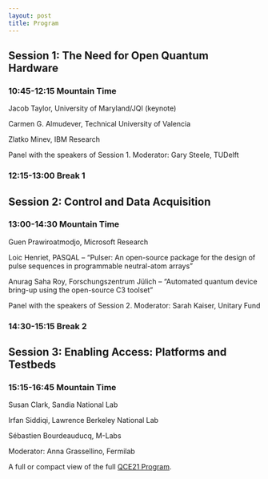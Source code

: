 ```yaml
---
layout: post
title: Program
---
```



## Session 1:  The Need for Open Quantum Hardware
### 10:45-12:15 Mountain Time
Jacob Taylor, University of Maryland/JQI (keynote)

Carmen G. Almudever, Technical University of Valencia

Zlatko Minev, IBM Research

Panel with the speakers of Session 1. Moderator: Gary Steele, TUDelft

### 12:15-13:00 Break 1

## Session 2: Control and Data Acquisition
### 13:00-14:30 Mountain Time
Guen Prawiroatmodjo, Microsoft Research

Loic Henriet, PASQAL – “Pulser: An open-source package for the design of pulse sequences in programmable neutral-atom arrays”

Anurag Saha Roy, Forschungszentrum Jülich – “Automated quantum device bring-up using the open-source C3 toolset”

Panel with the speakers of Session 2. Moderator: Sarah Kaiser, Unitary Fund

### 14:30-15:15 Break 2

## Session 3: Enabling Access: Platforms and Testbeds
### 15:15-16:45 Mountain Time

Susan Clark, Sandia National Lab

Irfan Siddiqi, Lawrence Berkeley National Lab

Sébastien Bourdeauducq, M-Labs 

Moderator: Anna Grassellino, Fermilab


A full or compact view of the full [QCE21 Program](https://qce.quantum.ieee.org/workshops-program/). 
